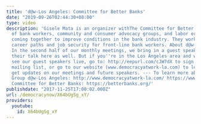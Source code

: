 ```yaml
---
title: 'd@w-Los Angeles: Committee for Better Banks'
date: "2019-09-26T02:44:30+08:00"
type: video
description: 'Gisele Mata is an organizer withThe Committee for Better Banks, a coalition
  of bank workers, community and consumer advocacy groups, and labor organizations
  coming together to improve conditions in the bank industry. They work for just wages,
  career paths and job security for front-line bank workers. About d@w-Los Angeles:
  In the second half of our monthly meetings, we bring in a guest speaker, and share
  their talk here as well. But if you''re in the Los Angeles area and would like to
  see our guest speakers live, go to: http://eepurl.com/cJW7dX to sign up for our
  mailing list, or go to our website (www.democracyatwork-la.com) to learn more and
  get updates on our meetings and future speakers. --- To learn more about the Action
  Group d@w-Los Angeles: http://www.democracyatwork-la.com/ https://www.facebook.com/democracyatworklosangeles/
  Committee for Better Banks: https://betterbanks.org/'
publishdate: "2017-11-25T17:00:02.000Z"
url: /democracynow/X64bUgSg_xY/
providers:
  youtube:
    id: X64bUgSg_xY
---
```

